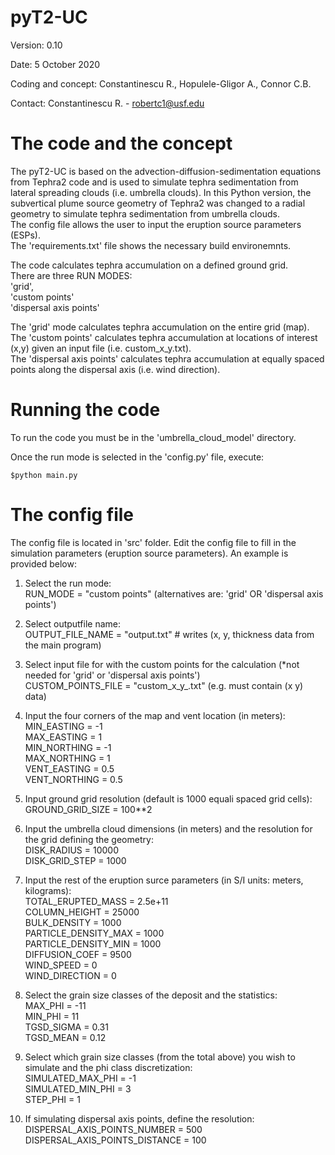 # pyT2-UC

Version: 0.10

Date: 5 October 2020

Coding and concept: Constantinescu R., Hopulele-Gligor A., Connor C.B.

Contact: Constantinescu R. - robertc1@usf.edu

# The code and the concept

The pyT2-UC is based on the advection-diffusion-sedimentation equations from Tephra2 code and is used to simulate tephra sedimentation from lateral spreading clouds (i.e. umbrella clouds). In this Python version, the subvertical plume source geometry of Tephra2 was changed to a radial geometry to simulate tephra sedimentation from umbrella clouds.  
The config file allows the user to input the eruption source parameters (ESPs).  
The 'requirements.txt' file shows the necessary build environemnts.

The code calculates tephra accumulation on a defined ground grid.  
There are three RUN MODES:  
    'grid',  
    'custom points'  
    'dispersal axis points'  

The 'grid' mode calculates tephra accumulation on the entire grid (map).  
The 'custom points' calculates tephra accumulation at locations of interest (x,y) given an input file (i.e. custom_x_y.txt).  
The 'dispersal axis points' calculates tephra accumulation at equally spaced points along the dispersal axis (i.e. wind direction).


# Running the code

To run the code you must be in the 'umbrella_cloud_model' directory.

Once the run mode is selected in the 'config.py' file, execute:

`$python main.py`

# The config file

The config file is located in 'src' folder. Edit the config file to fill in the simulation parameters (eruption source parameters). An example is provided below:

1. Select the run mode:  
RUN_MODE = "custom points" (alternatives are: 'grid' OR 'dispersal axis points')

2. Select outputfile name:  
OUTPUT_FILE_NAME = "output.txt"  # writes (x, y, thickness data from the main program)

3. Select input file for with the custom points for the calculation (*not needed for 'grid' or 'dispersal axis points')  
CUSTOM_POINTS_FILE = "custom_x_y_.txt" (e.g. must contain (x y) data)

4. Input the four corners of the map and vent location (in meters):  
MIN_EASTING = -1  
MAX_EASTING = 1  
MIN_NORTHING = -1  
MAX_NORTHING = 1  
VENT_EASTING = 0.5  
VENT_NORTHING = 0.5

5. Input ground grid resolution (default is 1000 equali spaced grid cells):  
GROUND_GRID_SIZE = 100**2

6. Input the umbrella cloud dimensions (in meters) and the resolution for the grid defining the geometry:  
DISK_RADIUS = 10000  
DISK_GRID_STEP = 1000

7.  Input the rest of the eruption surce parameters (in S/I units: meters, kilograms):  
TOTAL_ERUPTED_MASS = 2.5e+11  
COLUMN_HEIGHT = 25000  
BULK_DENSITY = 1000  
PARTICLE_DENSITY_MAX = 1000  
PARTICLE_DENSITY_MIN = 1000  
DIFFUSION_COEF = 9500  
WIND_SPEED = 0  
WIND_DIRECTION = 0

8. Select the grain size classes of the deposit and the statistics:  
MAX_PHI = -11  
MIN_PHI = 11  
TGSD_SIGMA = 0.31  
TGSD_MEAN = 0.12

9. Select which grain size classes (from the total above) you wish to simulate and the phi class discretization:  
SIMULATED_MAX_PHI = -1  
SIMULATED_MIN_PHI = 3  
STEP_PHI = 1

10. If simulating dispersal axis points, define the resolution:  
DISPERSAL_AXIS_POINTS_NUMBER = 500  
DISPERSAL_AXIS_POINTS_DISTANCE = 100



